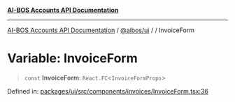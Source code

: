 [**AI-BOS Accounts API Documentation**](../../../README.md)

***

[AI-BOS Accounts API Documentation](../../../README.md) / [@aibos/ui](../README.md) / [](../README.md) / InvoiceForm

# Variable: InvoiceForm

> `const` **InvoiceForm**: `React.FC`\<`InvoiceFormProps`\>

Defined in: [packages/ui/src/components/invoices/InvoiceForm.tsx:36](https://github.com/pohlai88/accounts/blob/48103fb36d28b2b9bfb33472b6de2f719773cde9/packages/ui/src/components/invoices/InvoiceForm.tsx#L36)
